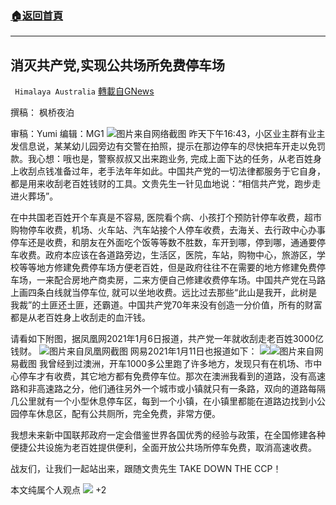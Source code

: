 ###  [:house:返回首頁](https://github.com/ourhimalayas/txt)
---

## 消灭共产党,实现公共场所免费停车场
` Himalaya Australia` [轉載自GNews](https://gnews.org/zh-hans/787255/)

撰稿： 枫桥夜泊

审稿：Yumi 编辑：MG1
![]()![](https://gnews.org/wp-content/uploads/2021/01/IMG_7604.jpg)图片来自网络截图
昨天下午16:43，小区业主群有业主发信息说，某某幼儿园旁边有交警在拍照，提示在那边停车的尽快把车开走以免罚款。我心想：哦也是，警察叔叔又出来跑业务, 完成上面下达的任务，从老百姓身上收刮点钱准备过年，老手法年年如此。中国共产党的一切法律都服务于它自身，都是用来收刮老百姓钱财的工具。文贵先生一针见血地说：“相信共产党，跑步走进火葬场”。

在中共国老百姓开个车真是不容易, 医院看个病、小孩打个预防针停车收费，超市购物停车收费，机场、火车站、汽车站接个人停车收费，去海关、去行政中心办事停车还是收费，和朋友在外面吃个饭等等数不胜数，车开到哪，停到哪，通通要停车收费。政府本应该在各道路旁边，生活区，医院，车站，购物中心，旅游区，学校等等地方修建免费停车场方便老百姓，但是政府往往不在需要的地方修建免费停车场，一来配合房地产商卖房，二来方便自己修建收费停车场。中国共产党在马路上画四条白线就当停车位, 就可以坐地收费。远比过去那些“此山是我开，此树是我裁”的土匪还土匪，还霸道。中国共产党70年来没有创造一分价值，所有的财富都是从老百姓身上收刮走的血汗钱。

请看如下附图，据凤凰网2021年1月6日报道，共产党一年就收刮走老百姓3000亿钱财。
![]()![](https://gnews.org/wp-content/uploads/2021/01/222-2.png)图片来自凤凰网截图
网易2021年1月11日也报道如下：
![]()![](https://gnews.org/wp-content/uploads/2021/01/屏幕截图-2021-01-21-225300-3.png)![]()![](https://gnews.org/wp-content/uploads/2021/01/224（1）-2.png)图片来自网易截图
我曾经到过澳洲，开车1000多公里跑了许多地方，发现只有在机场、市中心停车才有收费，其它地方都有免费停车位。那次在澳洲我看到的道路，没有高速路和非高速路之分，他们通往另外一个城市或小镇就只有一条路，双向的道路每隔几公里就有一个小型休息停车区，每到一个小镇，在小镇里都能在道路边找到小公园停车休息区，配有公共厕所，完全免费，非常方便。

我想未来新中国联邦政府一定会借鉴世界各国优秀的经验与政策，在全国修建各种便捷公共设施为老百姓提供便利，全面开放公共场所停车免费，取消高速收费。

战友们，让我们一起站出来，跟随文贵先生 TAKE DOWN THE CCP！

本文纯属个人观点
![]()![](https://gnews.org/wp-content/uploads/2021/01/1-澳喜Logo-1.jpeg)
+2
